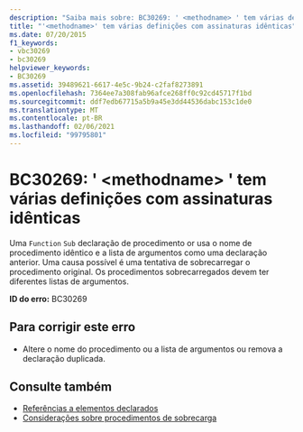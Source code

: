 ```yaml
---
description: "Saiba mais sobre: BC30269: ' <methodname> ' tem várias definições com assinaturas idênticas"
title: "'<methodname>' tem várias definições com assinaturas idênticas"
ms.date: 07/20/2015
f1_keywords:
- vbc30269
- bc30269
helpviewer_keywords:
- BC30269
ms.assetid: 39489621-6617-4e5c-9b24-c2faf8273891
ms.openlocfilehash: 7364ee7a308fab96afce268ff0c92cd45717f1bd
ms.sourcegitcommit: ddf7edb67715a5b9a45e3dd44536dabc153c1de0
ms.translationtype: MT
ms.contentlocale: pt-BR
ms.lasthandoff: 02/06/2021
ms.locfileid: "99795801"
---
```

# <a name="bc30269-methodname-has-multiple-definitions-with-identical-signatures"></a>BC30269: ' \<methodname> ' tem várias definições com assinaturas idênticas

Uma `Function` `Sub` declaração de procedimento or usa o nome de procedimento idêntico e a lista de argumentos como uma declaração anterior. Uma causa possível é uma tentativa de sobrecarregar o procedimento original. Os procedimentos sobrecarregados devem ter diferentes listas de argumentos.

 **ID do erro:** BC30269

## <a name="to-correct-this-error"></a>Para corrigir este erro

- Altere o nome do procedimento ou a lista de argumentos ou remova a declaração duplicada.

## <a name="see-also"></a>Consulte também

- [Referências a elementos declarados](../../programming-guide/language-features/declared-elements/references-to-declared-elements.md)
- [Considerações sobre procedimentos de sobrecarga](../../programming-guide/language-features/procedures/considerations-in-overloading-procedures.md)

